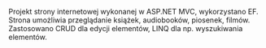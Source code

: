 Projekt strony internetowej wykonanej w ASP.NET MVC, wykorzystano EF. Strona umożliwia przeglądanie książek, audiobooków, piosenek, filmów. Zastosowano CRUD dla edycji elementów, LINQ dla np. wyszukiwania elementów.
